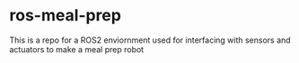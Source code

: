 # ros-meal-prep
This is a repo for a ROS2 enviornment used for interfacing with sensors and actuators to make a meal prep robot

